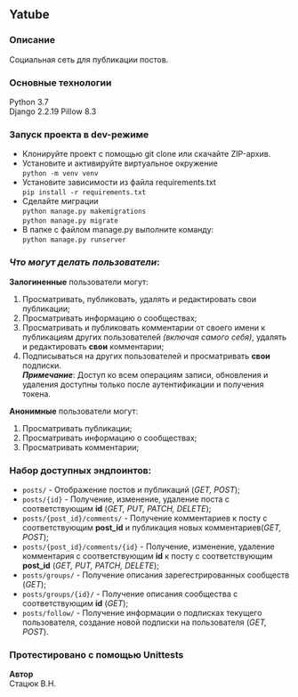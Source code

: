 ## Yatube
### Описание 
Cоциальная сеть для публикации постов.
### Основные технологии
Python 3.7  
Django 2.2.19 
Pillow 8.3
### Запуск проекта в dev-режиме 
- Клонируйте проект с помощью git clone или скачайте ZIP-архив.
- Установите и активируйте виртуальное окружение  
``` python -m venv venv ```
- Установите зависимости из файла requirements.txt  
``` pip install -r requirements.txt ```
- Сделайте миграции  
``` python manage.py makemigrations ```  
``` python manage.py migrate ```
- В папке с файлом manage.py выполните команду:  
``` python manage.py runserver ```

### *Что могут делать пользователи*:

**Залогиненные** пользователи могут:
1. Просматривать, публиковать, удалять и редактировать свои публикации;
2. Просматривать информацию о сообществах;
3. Просматривать и публиковать комментарии от своего имени к публикациям других пользователей *(включая самого себя)*, удалять и редактировать **свои** комментарии;
4. Подписываться на других пользователей и просматривать **свои** подписки.<br/>
***Примечание***: Доступ ко всем операциям записи, обновления и удаления доступны только после аутентификации и получения токена.

**Анонимные** пользователи могут:
1. Просматривать публикации;
2. Просматривать информацию о сообществах;
3. Просматривать комментарии;

### **Набор доступных эндпоинтов**:
* ```posts/``` - Отображение постов и публикаций (_GET, POST_);
* ```posts/{id}``` - Получение, изменение, удаление поста с соответствующим **id** (_GET, PUT, PATCH, DELETE_);
* ```posts/{post_id}/comments/``` - Получение комментариев к посту с соответствующим **post_id** и публикация новых комментариев(_GET, POST_);
* ```posts/{post_id}/comments/{id}``` - Получение, изменение, удаление комментария с соответствующим **id** к посту с соответствующим **post_id** (_GET, PUT, PATCH, DELETE_);
* ```posts/groups/``` - Получение описания зарегестрированных сообществ (_GET_);
* ```posts/groups/{id}/``` - Получение описания сообщества с соответствующим **id** (_GET_);
* ```posts/follow/``` - Получение информации о подписках текущего пользователя, создание новой подписки на пользователя (_GET, POST_).<br/>


### Протестировано с помощью Unittests
**Автор**  
Стацюк В.Н.